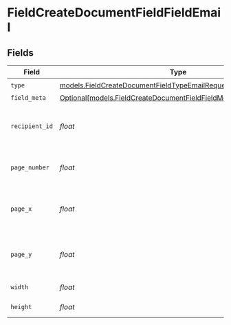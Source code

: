 # FieldCreateDocumentFieldFieldEmail


## Fields

| Field                                                                                                                                | Type                                                                                                                                 | Required                                                                                                                             | Description                                                                                                                          |
| ------------------------------------------------------------------------------------------------------------------------------------ | ------------------------------------------------------------------------------------------------------------------------------------ | ------------------------------------------------------------------------------------------------------------------------------------ | ------------------------------------------------------------------------------------------------------------------------------------ |
| `type`                                                                                                                               | [models.FieldCreateDocumentFieldTypeEmailRequestBody1](../models/fieldcreatedocumentfieldtypeemailrequestbody1.md)                   | :heavy_check_mark:                                                                                                                   | N/A                                                                                                                                  |
| `field_meta`                                                                                                                         | [Optional[models.FieldCreateDocumentFieldFieldMetaEmailRequestBody]](../models/fieldcreatedocumentfieldfieldmetaemailrequestbody.md) | :heavy_minus_sign:                                                                                                                   | N/A                                                                                                                                  |
| `recipient_id`                                                                                                                       | *float*                                                                                                                              | :heavy_check_mark:                                                                                                                   | The ID of the recipient to create the field for.                                                                                     |
| `page_number`                                                                                                                        | *float*                                                                                                                              | :heavy_check_mark:                                                                                                                   | The page number the field will be on.                                                                                                |
| `page_x`                                                                                                                             | *float*                                                                                                                              | :heavy_check_mark:                                                                                                                   | The X coordinate of where the field will be placed.                                                                                  |
| `page_y`                                                                                                                             | *float*                                                                                                                              | :heavy_check_mark:                                                                                                                   | The Y coordinate of where the field will be placed.                                                                                  |
| `width`                                                                                                                              | *float*                                                                                                                              | :heavy_check_mark:                                                                                                                   | The width of the field.                                                                                                              |
| `height`                                                                                                                             | *float*                                                                                                                              | :heavy_check_mark:                                                                                                                   | The height of the field.                                                                                                             |